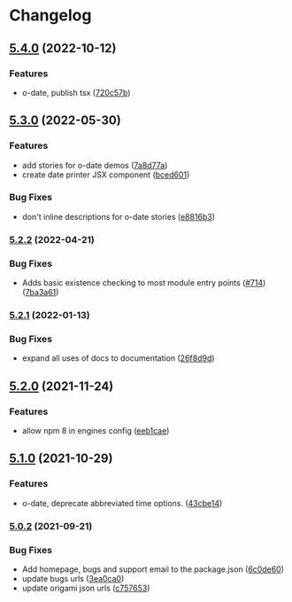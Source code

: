 # Changelog

## [5.4.0](https://www.github.com/Financial-Times/origami/compare/o-date-v5.3.0...o-date-v5.4.0) (2022-10-12)

### Features

- o-date, publish tsx ([720c57b](https://www.github.com/Financial-Times/origami/commit/720c57b33c9c66baf1ba585f4747ca50ffb4ab52))

## [5.3.0](https://www.github.com/Financial-Times/origami/compare/o-date-v5.2.2...o-date-v5.3.0) (2022-05-30)

### Features

- add stories for o-date demos ([7a8d77a](https://www.github.com/Financial-Times/origami/commit/7a8d77a15ade1356ec9bdf5ec72710693294ad31))
- create date printer JSX component ([bced601](https://www.github.com/Financial-Times/origami/commit/bced601f3184ddc1100c9b1369687be22cf1e51b))

### Bug Fixes

- don't inline descriptions for o-date stories ([e8816b3](https://www.github.com/Financial-Times/origami/commit/e8816b331952f0db705270cd86123a8bbd8ec2d0))

### [5.2.2](https://www.github.com/Financial-Times/origami/compare/o-date-v5.2.1...o-date-v5.2.2) (2022-04-21)

### Bug Fixes

- Adds basic existence checking to most module entry points ([#714](https://www.github.com/Financial-Times/origami/issues/714)) ([7ba3a61](https://www.github.com/Financial-Times/origami/commit/7ba3a61d0de2a32d3a27a225fd4258b3820c7bda))

### [5.2.1](https://www.github.com/Financial-Times/origami/compare/o-date-v5.2.0...o-date-v5.2.1) (2022-01-13)

### Bug Fixes

- expand all uses of docs to documentation ([26f8d9d](https://www.github.com/Financial-Times/origami/commit/26f8d9d8cbbe3e78902d8c3951b37e08150a77bd))

## [5.2.0](https://www.github.com/Financial-Times/origami/compare/o-date-v5.1.0...o-date-v5.2.0) (2021-11-24)

### Features

- allow npm 8 in engines config ([eeb1cae](https://www.github.com/Financial-Times/origami/commit/eeb1cae6e7f0379e647f2b41240b1f294997d528))

## [5.1.0](https://www.github.com/Financial-Times/origami/compare/o-date-v5.0.2...o-date-v5.1.0) (2021-10-29)

### Features

- o-date, deprecate abbreviated time options. ([43cbe14](https://www.github.com/Financial-Times/origami/commit/43cbe14b164d48dc7f0b9e43fdade80b4d472549))

### [5.0.2](https://www.github.com/Financial-Times/origami/compare/o-date-v5.0.1...o-date-v5.0.2) (2021-09-21)

### Bug Fixes

- Add homepage, bugs and support email to the package.json ([6c0de60](https://www.github.com/Financial-Times/origami/commit/6c0de60ebd6e64c4dd16d000fcc6b79412ce30f4))
- update bugs urls ([3ea0ca0](https://www.github.com/Financial-Times/origami/commit/3ea0ca03bcb6e55142a77387ad0fff5ddf056d44))
- update origami json urls ([c757653](https://www.github.com/Financial-Times/origami/commit/c7576532b5a14f0462d5346dfb63238be025602e))
